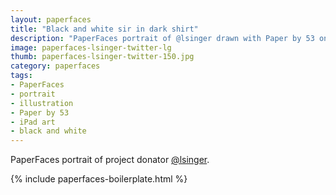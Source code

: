 ```yaml
---
layout: paperfaces
title: "Black and white sir in dark shirt"
description: "PaperFaces portrait of @lsinger drawn with Paper by 53 on an iPad."
image: paperfaces-lsinger-twitter-lg
thumb: paperfaces-lsinger-twitter-150.jpg
category: paperfaces
tags: 
- PaperFaces
- portrait
- illustration
- Paper by 53
- iPad art
- black and white
---
```


PaperFaces portrait of project donator [@lsinger](http://twitter.com/lsinger).

{% include paperfaces-boilerplate.html %}